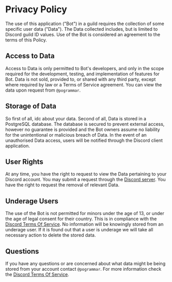 # Privacy Policy

The use of this application ("Bot") in a guild requires the collection of some specific user data ("Data"). The Data collected includes, but is limited to Discord guild ID values. Use of the Bot is considered an agreement to the terms of this Policy.

## Access to Data

Access to Data is only permitted to Bot's developers, and only in the scope required for the development, testing, and implementation of features for Bot. Data is not sold, provided to, or shared with any third party, except where required by law or a Terms of Service agreement. You can view the data upon request from `@pogrammar`.

## Storage of Data

So first of all, idc about your data.
Second of all, Data is stored in a PostgreSQL database. The database is secured to prevent external access, however no guarantee is provided and the Bot owners assume no liability for the unintentional or malicious breach of Data. In the event of an unauthorised Data access, users will be notified through the Discord client application.

## User Rights

At any time, you have the right to request to view the Data pertaining to your Discord account. You may submit a request through the <a href="https://discord.gg/RVMNP6TAGx">Discord server</a>. You have the right to request the removal of relevant Data.

## Underage Users

The use of the Bot is not permitted for minors under the age of 13, or under the age of legal consent for their country. This is in compliance with the <a href="https://discord.com/terms">Discord Terms Of Service</a>. No information will be knowingly stored from an underage user. If it is found out that a user is underage we will take all necessary action to delete the stored data.

## Questions

If you have any questions or are concerned about what data might be being stored from your account contact `@pogrammar`. For more information check the <a href="https://discord.com/terms">Discord Terms Of Service</a>.